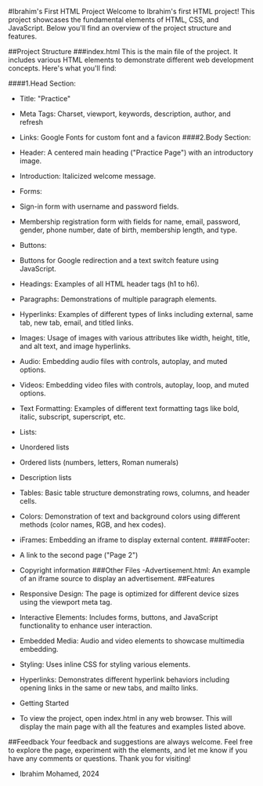 #Ibrahim's First HTML Project
Welcome to Ibrahim's first HTML project! This project showcases the fundamental elements of HTML, CSS, and JavaScript. Below you'll find an overview of the project structure and features.

##Project Structure
###index.html
This is the main file of the project. It includes various HTML elements to demonstrate different web development concepts. Here's what you'll find:

####1.Head Section:

- Title: "Practice"
- Meta Tags: Charset, viewport, keywords, description, author, and refresh
- Links: Google Fonts for custom font and a favicon
####2.Body Section:

- Header: A centered main heading ("Practice Page") with an introductory image.
- Introduction: Italicized welcome message.
- Forms:
- Sign-in form with username and password fields.
- Membership registration form with fields for name, email, password, gender, phone number, date of birth, membership length, and type.
- Buttons:
- Buttons for Google redirection and a text switch feature using JavaScript.
- Headings: Examples of all HTML header tags (h1 to h6).
- Paragraphs: Demonstrations of multiple paragraph elements.
- Hyperlinks: Examples of different types of links including external, same tab, new tab, email, and titled links.
- Images: Usage of images with various attributes like width, height, title, and alt text, and image hyperlinks.
- Audio: Embedding audio files with controls, autoplay, and muted options.
- Videos: Embedding video files with controls, autoplay, loop, and muted options.
- Text Formatting: Examples of different text formatting tags like bold, italic, subscript, superscript, etc.
- Lists:
- Unordered lists
- Ordered lists (numbers, letters, Roman numerals)
- Description lists
- Tables: Basic table structure demonstrating rows, columns, and header cells.
- Colors: Demonstration of text and background colors using different methods (color names, RGB, and hex codes).
- iFrames: Embedding an iframe to display external content.
####Footer:

- A link to the second page ("Page 2")
- Copyright information
###Other Files
-Advertisement.html: An example of an iframe source to display an advertisement.
##Features
- Responsive Design: The page is optimized for different device sizes using the viewport meta tag.
- Interactive Elements: Includes forms, buttons, and JavaScript functionality to enhance user interaction.
- Embedded Media: Audio and video elements to showcase multimedia embedding.
- Styling: Uses inline CSS for styling various elements.
- Hyperlinks: Demonstrates different hyperlink behaviors including opening links in the same or new tabs, and mailto links.
- Getting Started
- To view the project, open index.html in any web browser. This will display the main page with all the features and examples listed above.

##Feedback
Your feedback and suggestions are always welcome. Feel free to explore the page, experiment with the elements, and let me know if you have any comments or questions. Thank you for visiting!

- Ibrahim Mohamed, 2024
